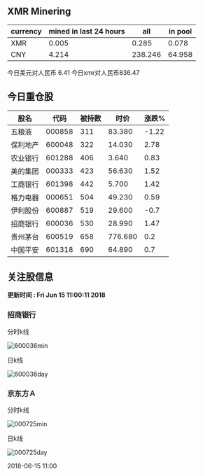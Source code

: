## XMR Minering

|currency|mined in last 24 hours|all|in pool|
|---|---|---|---|
|XMR|0.005|0.285|0.078|
|CNY|4.214|238.246|64.958|

今日美元对人民币 6.41	今日xmr对人民币836.47


## 今日重仓股 

|股名|代码|被持数|时价|涨跌%|
|---|---|---|---|---|
|五粮液|000858|311|83.380|-1.22|
|保利地产|600048|322|14.030|2.78|
|农业银行|601288|406|3.640|0.83|
|美的集团|000333|423|56.630|1.52|
|工商银行|601398|442|5.700|1.42|
|格力电器|000651|504|49.230|0.59|
|伊利股份|600887|519|29.600|-0.7|
|招商银行|600036|530|28.990|1.47|
|贵州茅台|600519|658|776.680|0.2|
|中国平安|601318|690|64.890|0.7|

## 关注股信息
**更新时间 : Fri Jun 15 11:00:11 2018**
### 招商银行 
分时k线

![600036min](http://image.sinajs.cn/newchart/min/n/sh600036.gif)

日k线

![600036day](http://image.sinajs.cn/newchart/daily/n/sh600036.gif)

### 京东方Ａ 
分时k线

![000725min](http://image.sinajs.cn/newchart/min/n/sz000725.gif)

日k线

![000725day](http://image.sinajs.cn/newchart/daily/n/sz000725.gif)

2018-06-15 11:00